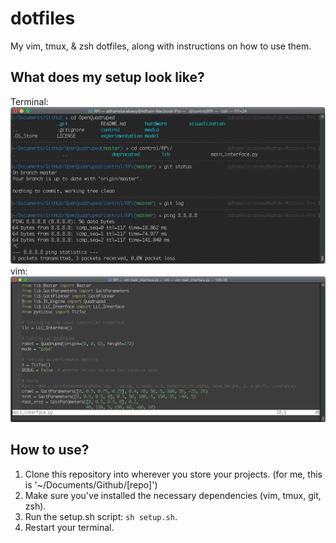 # dotfiles
My vim, tmux, & zsh dotfiles, along with instructions on how to use them.

## What does my setup look like?

Terminal:
![terminal_screenshot](media/terminal_screenshot.png)
vim:
![vim_screenshot](media/vim_screenshot.png)

## How to use?
1. Clone this repository into wherever you store your projects. (for me, this is '~/Documents/Github/[repo]')
2. Make sure you've installed the necessary dependencies (vim, tmux, git, zsh).
2. Run the setup.sh script: `sh setup.sh`.
3. Restart your terminal. 
